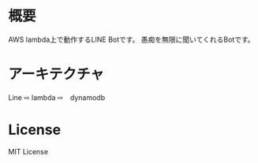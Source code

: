 # 概要
AWS lambda上で動作するLINE Botです。
愚痴を無限に聞いてくれるBotです。

# アーキテクチャ
Line ⇨ lambda ⇨　dynamodb

# License
MIT License

